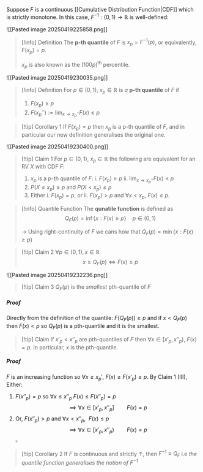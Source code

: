Suppose $F$ is a continuous [[Cumulative Distribution Function|CDF]] which is strictly monotone. In this case, $F^{-1}:(0,1) \to \mathbb{R}$ is well-defined:

![[Pasted image 20250419225858.png]]

>[!info] Definition
>The **p-th quantile** of $F$ is $x_p = F^{-1}(p)$, or equivalently, $F(x_p) = p$. 
>
>$x_p$ is also known as the $(100p)^\text{th}$ percentile.

![[Pasted image 20250419230035.png]]

>[!info] Definition
>For $p \in(0,1)$, $x_p \in \mathbb{R}$ is *a* **p-th quantile** of $F$ if
>1. $F(x_p) \geq p$
>2. $F(x_p^-) := \lim_{x\to x_p^-} F(x) \leq p$ 

>[!tip] Corollary 1
>If $F(x_p) = p$ then $x_p$ is a p-th quantile of $F$, and in particular our new definition generalises the original one. 

![[Pasted image 20250419230400.png]]

>[!tip] Claim 1
>For $p \in (0,1)$, $x_p \in \mathbb{R}$ the following are equivalent for an RV $X$ with CDF $F$:
>1. $x_p$ is a p-th quantile of $F$:
>	i. $F(x_p) \geq p$ 
>	ii. $\lim_{x \to x_p^-} F(x) \leq p$
>2. $P(X \leq x_p) \geq p$ and $P(X < x_p) \leq p$ 
>3. Either
>   i. $F(x_p) = p$, or 
>   ii. $F(x_p) > p$ and $\forall x < x_p$, $F(x) \leq p$.

>[!info] Quantile Function
>The **qunatile function** is defined as
>$$Q_F(p) = \inf \{x:F(x) \geq p\}\quad p \in (0,1)$$
>
>-> Using right-continuity of $F$ we cans how that $Q_F(p) = \min \{x : F(x) \geq p\}$


>[!tip] Claim 2
>$\forall p \in (0,1), x \in \mathbb{R}$
>$$x \geq Q_F(p) \iff F(x) \geq p$$

![[Pasted image 20250419232236.png]]


>[!tip] Claim 3
>$Q_F(p)$ is the *smallest* pth-quantile of $F$
##### Proof
Directly from the definition of the quantile:
$F(Q_F(p)) \geq p$ and if $x < Q_F(p)$ then $F(x) < p$ so $Q_F(p)$ is a pth-quantile and it is the smallest. 

>[!tip] Claim 
>If $x'_p < x''_p$ are pth-quantiles of $F$ then $\forall x \in [x'_p, x''_p)$, $F(x)=p$.
>In particular, $x$ is the pth-quantile. 
>
##### Proof
$F$ is an increasing function so $\forall x \geq x_p'$, $F(x) \geq F(x'_p) \geq p$. By Claim 1 (III), Either:
1. $F(x''_p) = p$ so  $\forall x \leq x''_p$ $F(x) \leq F(x''_p) = p$ 
	$$\implies \forall x \in [x'_p, x''_p] \quad \quad F(x) = p$$
2. Or, $F(x''_p) > p$ and $\forall x < x''_p, \:\: F(x) \leq p$ 
	$$\implies \forall x \in [x'_p, x''_p) \quad \quad F(x) = p$$
$\square$ 


>[!tip] Corollary 2
>If $F$ is continuous and strictly $\uparrow$, then $F^{-1} \equiv Q_F$ 
>i.e *the quantile function generalises the notion of $F^{-1}$* 



